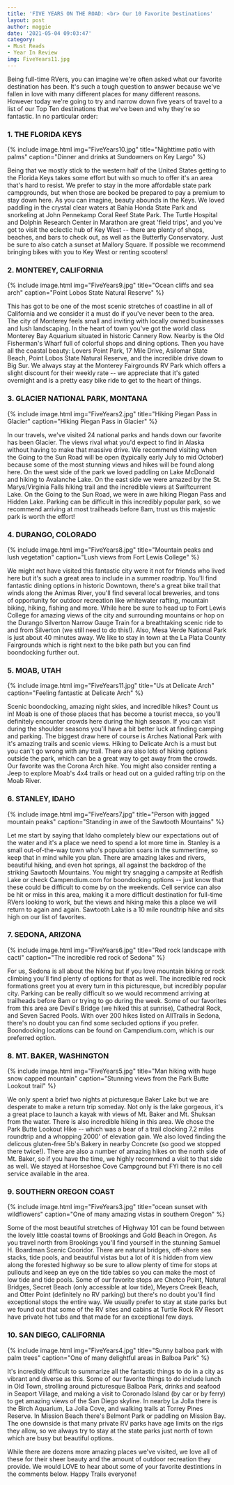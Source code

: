 ```yaml
---
title: 'FIVE YEARS ON THE ROAD: <br> Our 10 Favorite Destinations'
layout: post
author: maggie
date: '2021-05-04 09:03:47'
category:
- Must Reads
- Year In Review
img: FiveYears11.jpg
---
```


Being full-time RVers, you can imagine we're often asked what our favorite destination has been. It's such a tough question to answer because we've fallen in love with many different places for many different reasons. However today we're going to try and narrow down five years of travel to a list of our Top Ten destinations that we've been and why they're so fantastic. In no particular order:

### 1. THE FLORIDA KEYS

{% include image.html img="FiveYears10.jpg" title="Nighttime patio with palms" caption="Dinner and drinks at Sundowners on Key Largo" %}

Being that we mostly stick to the western half of the United States getting to the Florida Keys takes some effort but with so much to offer it's an area that's hard to resist. We prefer to stay in the more affordable state park campgrounds, but when those are booked be prepared to pay a premium to stay down here. As you can imagine, beauty abounds in the Keys. We loved paddling in the crystal clear waters at Bahia Honda State Park and snorkeling at John Pennekamp Coral Reef State Park. The Turtle Hospital and Dolphin Research Center in Marathon are great 'field trips', and you've got to visit the eclectic hub of Key West -- there are plenty of shops, beaches, and bars to check out, as well as the Butterfly Conservatory. Just be sure to also catch a sunset at Mallory Square. If possible we recommend bringing bikes with you to Key West or renting scooters!


### 2. MONTEREY, CALIFORNIA

{% include image.html img="FiveYears9.jpg" title="Ocean cliffs and sea arch" caption="Point Lobos State Natural Reserve" %}

This has got to be one of the most scenic stretches of coastline in all of California and we consider it a must do if you've never been to the area. The city of Monterey feels small and inviting with locally owned businesses and lush landscaping. In the heart of town you've got the world class Monterey Bay Aquarium situated in historic Cannery Row. Nearby is the Old Fisherman's Wharf full of colorful shops and dining options. Then you have all the coastal beauty: Lovers Point Park, 17 Mile Drive, Asilomar State Beach, Point Lobos State Natural Reserve, and the incredible drive down to Big Sur.
We always stay at the Monterey Fairgrounds RV Park which offers a slight discount for their weekly rate -- we appreciate that it's gated overnight and is a pretty easy bike ride to get to the heart of things.

### 3. GLACIER NATIONAL PARK, MONTANA

{% include image.html img="FiveYears2.jpg" title="Hiking Piegan Pass in Glacier" caption="Hiking Piegan Pass in Glacier" %}

In our travels, we've visited 24 national parks and hands down our favorite has been Glacier. The views rival what you'd expect to find in Alaska without having to make that massive drive. We recommend visiting when the Going to the Sun Road will be open (typically early July to mid October) because some of the most stunning views and hikes will be found along here. On the west side of the park we loved paddling on Lake McDonald and hiking to Avalanche Lake. On the east side we were amazed by the St. Marys/Virginia Falls hiking trail and the incredible views at Swiftcurrent Lake. On the Going to the Sun Road, we were in awe hiking Piegan Pass and Hidden Lake. Parking can be difficult in this incredibly popular park, so we recommend arriving at most trailheads before 8am, trust us this majestic park is worth the effort!

### 4. DURANGO, COLORADO

{% include image.html img="FiveYears8.jpg" title="Mountain peaks and lush vegetation" caption="Lush views from Fort Lewis College" %}

We might not have visited this fantastic city were it not for friends who lived here but it's such a great area to include in a summer roadtrip. You'll find fantastic dining options in historic Downtown, there's a great bike trail that winds along the Animas River, you'll find several local breweries, and tons of opportunity for outdoor recreation like whitewater rafting, mountain biking, hiking, fishing and more. While here be sure to head up to Fort Lewis College for amazing views of the city and surrounding mountains or hop on the Durango Silverton Narrow Gauge Train for a breathtaking scenic ride to and from Silverton (we still need to do this!). Also, Mesa Verde National Park is just about 40 minutes away. We like to stay in town at the La Plata County Fairgrounds which is right next to the bike path but you can find boondocking further out.

### 5. MOAB, UTAH

{% include image.html img="FiveYears11.jpg" title="Us at Delicate Arch" caption="Feeling fantastic at Delicate Arch" %}

Scenic boondocking, amazing night skies, and incredible hikes? Count us in! Moab is one of those places that has become a tourist mecca, so you'll definitely encounter crowds here during the high season. If you can visit during the shoulder seasons you'll have a bit better luck at finding camping and parking. The biggest draw here of course is Arches National Park with it's amazing trails and scenic views. Hiking to Delicate Arch is a must but you can't go wrong with any trail. There are also lots of hiking options outside the park, which can be a great way to get away from the crowds. Our favorite was the Corona Arch hike. You might also consider renting a Jeep to explore Moab's 4x4 trails or head out on a guided rafting trip on the Moab River. 

### 6. STANLEY, IDAHO

{% include image.html img="FiveYears7.jpg" title="Person with jagged mountain peaks" caption="Standing in awe of the Sawtooth Mountains" %}

Let me start by saying that Idaho completely blew our expectations out of the water and it's a place we need to spend a lot more time in. Stanley is a small out-of-the-way town who's population soars in the summertime, so keep that in mind while you plan. There are amazing lakes and rivers, beautiful hiking, and even hot springs, all against the backdrop of the striking Sawtooth Mountains. You might try snagging a campsite at Redfish Lake or check Campendium.com for boondocking options -- just know that these could be difficult to come by on the weekends. Cell service can also be hit or miss in this area, making it a more difficult destination for full-time RVers looking to work, but the views and hiking make this a place we will return to again and again. Sawtooth Lake is a 10 mile roundtrip hike and sits high on our list of favorites.

### 7. SEDONA, ARIZONA

{% include image.html img="FiveYears6.jpg" title="Red rock landscape with cacti" caption="The incredible red rock of Sedona" %}

For us, Sedona is all about the hiking but if you love mountain biking or rock climbing you'll find plenty of options for that as well. The incredible red rock formations greet you at every turn in this picturesque, but incredibly popular city. Parking can be really difficult so we would recommend arriving at trailheads before 8am or trying to go during the week. Some of our favorites from this area are Devil's Bridge (we hiked this at sunrise), Cathedral Rock, and Seven Sacred Pools. With over 200 hikes listed on AllTrails in Sedona, there's no doubt you can find some secluded options if you prefer. Boondocking locations can be found on Campendium.com, which is our preferred option.

### 8. MT. BAKER, WASHINGTON

{% include image.html img="FiveYears5.jpg" title="Man hiking with huge snow capped mountain" caption="Stunning views from the Park Butte Lookout trail" %}

We only spent a brief two nights at picturesque Baker Lake but we are desperate to make a return trip someday. Not only is the lake gorgeous, it's a great place to launch a kayak with views of Mt. Baker and Mt. Shuksan from the water. There is also incredible hiking in this area. We chose the Park Butte Lookout Hike -- which was a bear of a trail clocking 7.2 miles roundtrip and a whopping 2000' of elevation gain. We also loved finding the delicous gluten-free 5b's Bakery in nearby Concrete (so good we stopped there twice!). There are also a number of amazing hikes on the north side of Mt. Baker, so if you have the time, we highly recommend a visit to that side as well. We stayed at Horseshoe Cove Campground but FYI there is no cell service available in the area. 

### 9. SOUTHERN OREGON COAST

{% include image.html img="FiveYears3.jpg" title="ocean sunset with wildflowers" caption="One of many amazing vistas in southern Oregon" %}

Some of the most beautiful stretches of Highway 101 can be found between the lovely little coastal towns of Brookings and Gold Beach in Oregon. As you travel north from Brookings you'll find yourself in the stunning Samuel H. Boardman Scenic Cooridor. There are natural bridges, off-shore sea stacks, tide pools, and beautiful vistas but a lot of it is hidden from view along the forested highway so be sure to allow plenty of time for stops at pullouts and keep an eye on the tide tables so you can make the most of low tide and tide pools. Some of our favorite stops are Chetco Point, Natural Bridges, Secret Beach (only accessible at low tide), Meyers Creek Beach, and Otter Point (definitely no RV parking) but there's no doubt you'll find exceptional stops the entire way. We usually prefer to stay at state parks but we found out that some of the RV sites and cabins at Turtle Rock RV Resort have private hot tubs and that made for an exceptional few days.

### 10. SAN DIEGO, CALIFORNIA

{% include image.html img="FiveYears4.jpg" title="Sunny balboa park with palm trees" caption="One of many delightful areas in Balboa Park" %}

It's incredibly difficult to summarize all the fantastic things to do in a city as vibrant and diverse as this. Some of our favorite things to do include lunch in Old Town, strolling around picturesque Balboa Park, drinks and seafood in Seaport Village, and making a visit to Coronado Island (by car or by ferry) to get amazing views of the San Diego skyline. In nearby La Jolla there is the Birch Aquarium, La Jolla Cove, and walking trails at Torrey Pines Reserve. In Mission Beach there's Belmont Park or paddling on Mission Bay. The one downside is that many private RV parks have age limits on the rigs they allow, so we always try to stay at the state parks just north of town which are busy but beautiful options.

While there are dozens more amazing places we've visited, we love all of these for their sheer beauty and the amount of outdoor recreation they provide. We would LOVE to hear about some of your favorite destintions in the comments below. Happy Trails everyone!
